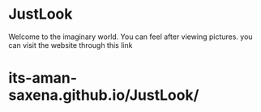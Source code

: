 # JustLook
Welcome to the imaginary world. You can feel after viewing pictures.
you can visit the website through this link

# its-aman-saxena.github.io/JustLook/
